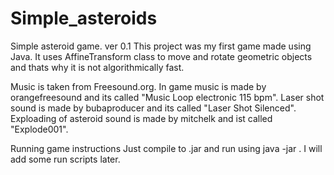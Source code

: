 # Simple_asteroids
Simple asteroid game. ver 0.1
This project was my first game made using Java. It uses AffineTransform class to move and rotate geometric objects and thats why it is not algorithmically fast.

Music is taken from Freesound.org.
In game music is made by orangefreesound and its called "Music Loop electronic 115 bpm".
Laser shot sound is made by bubaproducer and its called "Laser Shot Silenced".
Exploading of asteroid sound is made by mitchelk and ist called "Explode001".

Running game instructions
Just compile to .jar and run using java -jar . I will add some run scripts later.
